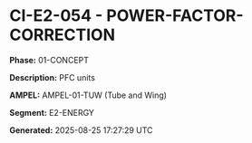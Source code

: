 # CI-E2-054 - POWER-FACTOR-CORRECTION

**Phase:** 01-CONCEPT

**Description:** PFC units

**AMPEL:** AMPEL-01-TUW (Tube and Wing)

**Segment:** E2-ENERGY

**Generated:** 2025-08-25 17:27:29 UTC
